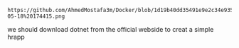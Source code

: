 ```
https://github.com/AhmedMostafa3m/Docker/blob/1d19b40dd35491e9e2c34e935538454d47e47ded/dockerhrapp/Screenshot%202025-05-18%20174415.png
```

we should download dotnet from the official webside to creat a simple hrapp  
